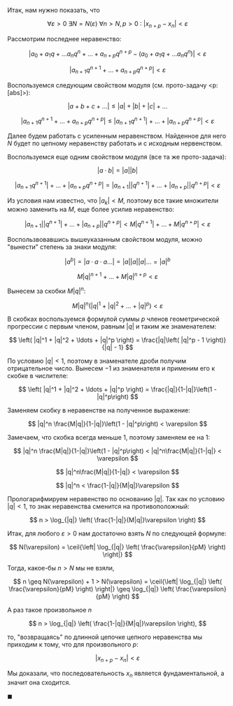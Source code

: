 Итак, нам нужно показать, что

$$ \forall \varepsilon > 0 \ \exists N = N(\varepsilon) \ \forall n > N, p > 0 \ : \ |x_{n+p} - x_n| < \varepsilon $$

Рассмотрим последнее неравенство:

$$ |a_0+a_1q + \ldots a_nq^n + \ldots + a_{n+p}q^{n+p} - (a_0 + a_1q + \ldots a_nq^n)| < \varepsilon $$

$$ |a_{n+1}q^{n+1} + \ldots + a_{n+p}q^{n+p}| < \varepsilon $$

Воспользуемся следующим свойством модуля (см. прото-задачу <p:[abs]>):

$$ |a + b + c + \ldots| \leq |a| + |b| + |c| + \ldots $$

$$ |a_{n+1}q^{n+1} + \ldots + a_{n+p}q^{n+p}| \leq |a_{n+1}q^{n+1}| + \ldots + |a_{n+p}q^{n+p}| < \varepsilon $$

Далее будем работать с усиленным неравенством. Найденное для него $N$ будет по цепному неравенству работать и с исходным нервенством.

Воспользуемся еще одним свойством модуля (все та же прото-задача):

$$ |a\cdot b| = |a||b| $$

$$ |a_{n+1}q^{n+1}| + \ldots + |a_{n+p}q^{n+p}| = |a_{n+1}||q^{n+1}| + \ldots + |a_{n+p}||q^{n+p}| < \varepsilon $$

Из условия нам известно, что $|a_k| < M$, поэтому все такие множители можно заменить на $M$, еще более усилив неравенство:

$$ |a_{n+1}||q^{n+1}| + \ldots + |a_{n+p}||q^{n+p}| < M|q^{n+1}| + \ldots + M|q^{n+p}| < \varepsilon $$

Воспользвовавшись вышеуказанным свойством модуля, можно "вынести" степень за знаки модуля:

$$ |a^b| = |a\cdot a\cdot a\ldots| = |a||a||a|\ldots = |a|^b $$

$$ M|q|^{n+1} + \ldots + M|q|^{n+p} < \varepsilon $$

Вынесем за скобки $M|q|^n$:

$$ M|q|^n\left( |q|^1 + |q|^2 + \ldots + |q|^p \right) < \varepsilon $$

В скобках воспользуемся формулой суммы $p$ членов геометрической прогрессии с первым членом, равным $|q|$ и таким же знаменателем:

$$ \left( |q|^1 + |q|^2 + \ldots + |q|^p \right) = \frac{|q|\left( |q|^p - 1 \right)}{|q| - 1} $$

По условию $|q| < 1$, поэтому в знаменателе дроби получим отрицательное число. Вынесем $-1$ из знаменателя и применим его к скобке в числителе:

$$ \left( |q|^1 + |q|^2 + \ldots + |q|^p \right) = \frac{|q|}{1-|q|}\left(1 - |q|^p\right) $$

Заменяем скобку в неравенстве на полученное выражение:

$$ |q|^n \frac{M|q|}{1-|q|}\left(1 - |q|^p\right) < \varepsilon $$

Замечаем, что скобка всегда меньше $1$, поэтому заменяем ее на $1$:

$$ |q|^n \frac{M|q|}{1-|q|}\left(1 - |q|^p\right) < |q|^n\frac{M|q|}{1-|q|} < \varepsilon $$

$$ |q|^n\frac{M|q|}{1-|q|} < \varepsilon $$

$$ |q|^n < \frac{1-|q|}{M|q|}\varepsilon $$

Прологарифмируем неравенство по основанию $|q|$. Так как по условию $|q| < 1$, то знак неравенства сменится на противоположный:

$$ n > \log_{|q|} \left( \frac{1-|q|}{M|q|}\varepsilon \right) $$

Итак, для любого $\varepsilon > 0$ нам достаточно взять $N$ по следующей формуле:

$$ N(\varepsilon) = \ceil{\left| \log_{|q|} \left( \frac{\varepsilon}{pM} \right) \right|} $$

Тогда, какое-бы $n>N$ мы не взяли,

$$ n \geq N(\varepsilon) + 1 > N(\varepsilon) = \ceil{\left| \log_{|q|} \left( \frac{\varepsilon}{pM} \right) \right|} \geq \log_{|q|} \left( \frac{\varepsilon}{pM} \right) $$

А раз такое произвольное $n$

$$ n > \log_{|q|} \left( \frac{1-|q|}{M|q|}\varepsilon \right), $$

то, "возвращаясь" по длинной цепочке цепного неравенства мы приходим к тому, что для произвольного $p$:

$$ |x_{n+p} - x_n| < \varepsilon $$

Мы доказали, что последовательность $x_n$ является фундаментальной, а значит она сходится.

$\blacksquare$